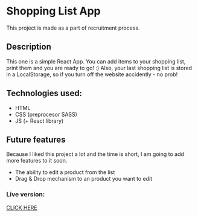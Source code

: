 # Shopping List App

This project is made as a part of recruitment process.

## Description

This one is a simple React App.
You can add items to your shopping list, print them and you are ready to go! :)
Also, your last shopping list is stored in a LocalStorage, so if you turn off the website accidently - no prob!

## Technologies used:

- HTML
- CSS (preprocesor SASS)
- JS (+ React library)

## Future features

Because I liked this project a lot and the time is short, I am going to add more features to it soon.

- The ability to edit a product from the list
- Drag & Drop mechanism to an product you want to edit

### Live version:

[CLICK HERE](https://susanel92.github.io/shopping-list-app/)
